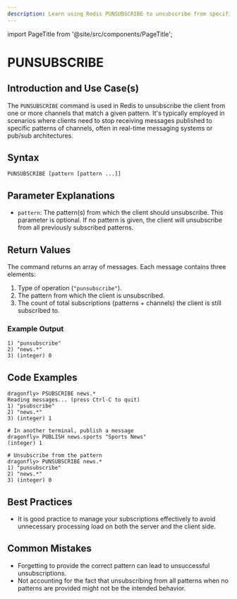 ```yaml
---
description: Learn using Redis PUNSUBSCRIBE to unsubscribe from specific patterns of channels, ideal for dynamic message filtering.
---
```


import PageTitle from '@site/src/components/PageTitle';

# PUNSUBSCRIBE

<PageTitle title="Redis PUNSUBSCRIBE Explained (Better Than Official Docs)" />

## Introduction and Use Case(s)

The `PUNSUBSCRIBE` command is used in Redis to unsubscribe the client from one or more channels that match a given pattern. It's typically employed in scenarios where clients need to stop receiving messages published to specific patterns of channels, often in real-time messaging systems or pub/sub architectures.

## Syntax

```plaintext
PUNSUBSCRIBE [pattern [pattern ...]]
```

## Parameter Explanations

- `pattern`: The pattern(s) from which the client should unsubscribe. This parameter is optional. If no pattern is given, the client will unsubscribe from all previously subscribed patterns.

## Return Values

The command returns an array of messages. Each message contains three elements:

1. Type of operation (`"punsubscribe"`).
2. The pattern from which the client is unsubscribed.
3. The count of total subscriptions (patterns + channels) the client is still subscribed to.

### Example Output

```plaintext
1) "punsubscribe"
2) "news.*"
3) (integer) 0
```

## Code Examples

```cli
dragonfly> PSUBSCRIBE news.*
Reading messages... (press Ctrl-C to quit)
1) "psubscribe"
2) "news.*"
3) (integer) 1

# In another terminal, publish a message
dragonfly> PUBLISH news.sports "Sports News"
(integer) 1

# Unsubscribe from the pattern
dragonfly> PUNSUBSCRIBE news.*
1) "punsubscribe"
2) "news.*"
3) (integer) 0
```

## Best Practices

- It is good practice to manage your subscriptions effectively to avoid unnecessary processing load on both the server and the client side.

## Common Mistakes

- Forgetting to provide the correct pattern can lead to unsuccessful unsubscriptions.
- Not accounting for the fact that unsubscribing from all patterns when no patterns are provided might not be the intended behavior.
